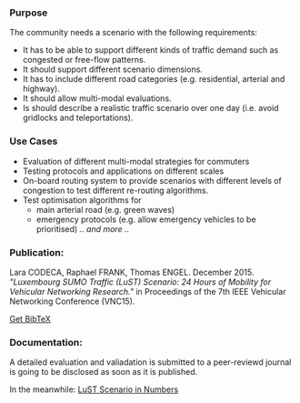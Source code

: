 ### Purpose
The community needs a scenario with the following requirements:
* It has to be able to support different kinds of traffic demand such as congested or free-flow patterns.
* It should support different scenario dimensions.
* It has to include different road categories (e.g. residential, arterial and highway).
* It should allow multi-modal evaluations.
* Is should describe a realistic traffic scenario over one day (i.e. avoid gridlocks and teleportations).

### Use Cases
* Evaluation of different multi-modal strategies for commuters
* Testing protocols and applications on different scales
* On-board routing system to provide scenarios with different levels of congestion to test different re-routing algorithms.
* Test optimisation algorithms for
  * main arterial road (e.g. green waves)
  * emergency protocols (e.g. allow emergency vehicles to be prioritised)
*.. and more ..*

### Publication:

Lara CODECA, Raphael FRANK, Thomas ENGEL. December 2015. *"Luxembourg SUMO Traffic (LuST) Scenario: 24 Hours of Mobility for Vehicular Networking Research."* in Proceedings of the 7th IEEE Vehicular Networking Conference (VNC15).

[Get BibTeX](https://github.com/lcodeca/LuSTScenario/blob/master/BibTeX.bib)

### Documentation:

A detailed evaluation and valiadation is submitted to a peer-reviewd journal is going to be disclosed as soon as it is published.  

In the meanwhile: [LuST Scenario in Numbers](https://github.com/lcodeca/LuSTScenario/blob/master/docs/LuSTNumbers.md)
